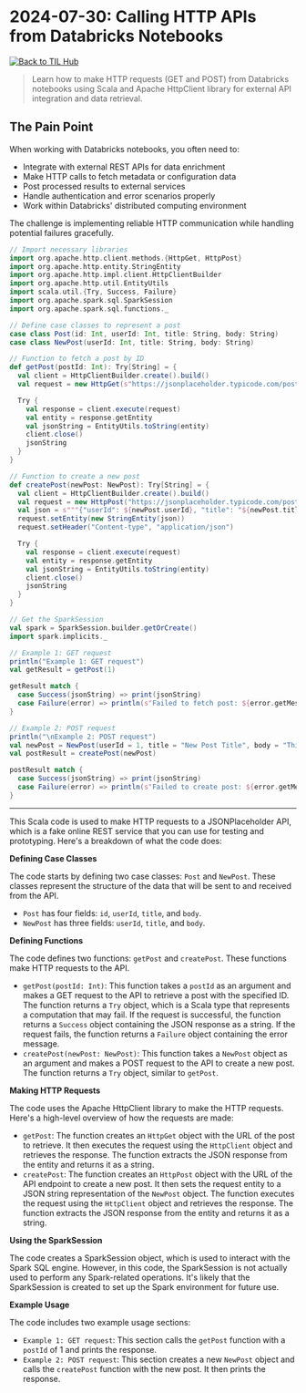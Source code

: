 # 2024-07-30: Calling HTTP APIs from Databricks Notebooks

[![Back to TIL Hub](https://img.shields.io/badge/←%20Back%20to-TIL%20Hub-blue?style=for-the-badge)](README.md)

> Learn how to make HTTP requests (GET and POST) from Databricks notebooks using Scala and Apache HttpClient library for external API integration and data retrieval.

## The Pain Point

When working with Databricks notebooks, you often need to:

- Integrate with external REST APIs for data enrichment
- Make HTTP calls to fetch metadata or configuration data
- Post processed results to external services
- Handle authentication and error scenarios properly
- Work within Databricks' distributed computing environment

The challenge is implementing reliable HTTP communication while handling potential failures gracefully.

```scala
// Import necessary libraries
import org.apache.http.client.methods.{HttpGet, HttpPost}
import org.apache.http.entity.StringEntity
import org.apache.http.impl.client.HttpClientBuilder
import org.apache.http.util.EntityUtils
import scala.util.{Try, Success, Failure}
import org.apache.spark.sql.SparkSession
import org.apache.spark.sql.functions._

// Define case classes to represent a post
case class Post(id: Int, userId: Int, title: String, body: String)
case class NewPost(userId: Int, title: String, body: String)

// Function to fetch a post by ID
def getPost(postId: Int): Try[String] = {
  val client = HttpClientBuilder.create().build()
  val request = new HttpGet(s"https://jsonplaceholder.typicode.com/posts/$postId")

  Try {
    val response = client.execute(request)
    val entity = response.getEntity
    val jsonString = EntityUtils.toString(entity)
    client.close()
    jsonString
  }
}

// Function to create a new post
def createPost(newPost: NewPost): Try[String] = {
  val client = HttpClientBuilder.create().build()
  val request = new HttpPost("https://jsonplaceholder.typicode.com/posts")
  val json = s"""{"userId": ${newPost.userId}, "title": "${newPost.title}", "body": "${newPost.body}"}"""
  request.setEntity(new StringEntity(json))
  request.setHeader("Content-type", "application/json")

  Try {
    val response = client.execute(request)
    val entity = response.getEntity
    val jsonString = EntityUtils.toString(entity)
    client.close()
    jsonString
  }
}

// Get the SparkSession
val spark = SparkSession.builder.getOrCreate()
import spark.implicits._

// Example 1: GET request
println("Example 1: GET request")
val getResult = getPost(1)

getResult match {
  case Success(jsonString) => print(jsonString)
  case Failure(error) => println(s"Failed to fetch post: ${error.getMessage}")
}

// Example 2: POST request
println("\nExample 2: POST request")
val newPost = NewPost(userId = 1, title = "New Post Title", body = "This is the body of the new post.")
val postResult = createPost(newPost)

postResult match {
  case Success(jsonString) => print(jsonString)
  case Failure(error) => println(s"Failed to create post: ${error.getMessage}")
}
```


---
This Scala code is used to make HTTP requests to a JSONPlaceholder API, which is a fake online REST service that you can use for testing and prototyping. Here's a breakdown of what the code does:

**Defining Case Classes**

The code starts by defining two case classes: `Post` and `NewPost`. These classes represent the structure of the data that will be sent to and received from the API.

* `Post` has four fields: `id`, `userId`, `title`, and `body`.
* `NewPost` has three fields: `userId`, `title`, and `body`.

**Defining Functions**

The code defines two functions: `getPost` and `createPost`. These functions make HTTP requests to the API.

* `getPost(postId: Int)`: This function takes a `postId` as an argument and makes a GET request to the API to retrieve a post with the specified ID. The function returns a `Try` object, which is a Scala type that represents a computation that may fail. If the request is successful, the function returns a `Success` object containing the JSON response as a string. If the request fails, the function returns a `Failure` object containing the error message.
* `createPost(newPost: NewPost)`: This function takes a `NewPost` object as an argument and makes a POST request to the API to create a new post. The function returns a `Try` object, similar to `getPost`.

**Making HTTP Requests**

The code uses the Apache HttpClient library to make the HTTP requests. Here's a high-level overview of how the requests are made:

* `getPost`: The function creates an `HttpGet` object with the URL of the post to retrieve. It then executes the request using the `HttpClient` object and retrieves the response. The function extracts the JSON response from the entity and returns it as a string.
* `createPost`: The function creates an `HttpPost` object with the URL of the API endpoint to create a new post. It then sets the request entity to a JSON string representation of the `NewPost` object. The function executes the request using the `HttpClient` object and retrieves the response. The function extracts the JSON response from the entity and returns it as a string.

**Using the SparkSession**

The code creates a SparkSession object, which is used to interact with the Spark SQL engine. However, in this code, the SparkSession is not actually used to perform any Spark-related operations. It's likely that the SparkSession is created to set up the Spark environment for future use.

**Example Usage**

The code includes two example usage sections:

* `Example 1: GET request`: This section calls the `getPost` function with a `postId` of 1 and prints the response.
* `Example 2: POST request`: This section creates a new `NewPost` object and calls the `createPost` function with the new post. It then prints the response.

